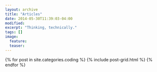 ```yaml
---
layout: archive
title: "Articles"
date: 2014-05-30T11:39:03-04:00
modified:
excerpt: "Thinking, technically."
tags: []
image:
  feature:
  teaser:
---
```


<div class="tiles">
{% for post in site.categories.coding %}
  {% include post-grid.html %}
{% endfor %}
</div><!-- /.tiles -->